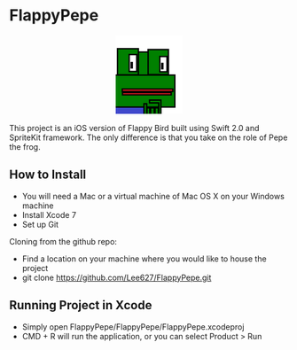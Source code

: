 # FlappyPepe
<p align="center">
  <img src="/images/Pepe.png"/>
</p>

This project is an iOS version of Flappy Bird built using Swift 2.0 and SpriteKit framework. The only difference is that you take on the role of Pepe the frog.

How to Install
--------------
* You will need a Mac or a virtual machine of Mac OS X on your Windows machine
* Install Xcode 7
* Set up Git

Cloning from the github repo:
* Find a location on your machine where you would like to house the project
* git clone https://github.com/Lee627/FlappyPepe.git

Running Project in Xcode
------------------------
* Simply open FlappyPepe/FlappyPepe/FlappyPepe.xcodeproj
* CMD + R will run the application, or you can select Product > Run
